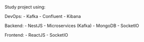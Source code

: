 Study project using:

DevOps:
    - Kafka
    - Confluent
    - Kibana 

Backend:
    - NestJS
    - Microservices (Kafka)
    - MongoDB
    - SocketIO

Frontend:
    - ReactJS
    - SocketIO
